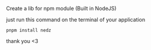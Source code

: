 Create a lib for npm module (Built in NodeJS)

just run this command on the terminal of your application
```
pnpm install nedz
```

thank you <3
